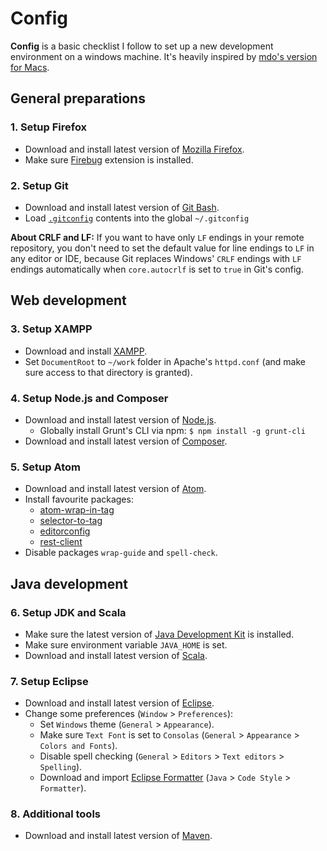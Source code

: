 # Config

**Config** is a basic checklist I follow to set up a new development environment on a windows machine. It's heavily inspired by [mdo's version for Macs](https://www.github.com/mdo/config/).

## General preparations

### 1. Setup Firefox

- Download and install latest version of [Mozilla Firefox](https://www.mozilla.org/en-US/firefox/new/).
- Make sure [Firebug](http://www.getfirebug.com/) extension is installed.

### 2. Setup Git

- Download and install latest version of [Git Bash](https://www.git-scm.com/).
- Load [`.gitconfig`](/.gitconfig) contents into the global `~/.gitconfig`

**About CRLF and LF:** If you want to have only `LF` endings in your remote repository, you don't need to set the default value for line endings to `LF` in any editor or IDE, because Git replaces Windows' `CRLF` endings with `LF` endings automatically when `core.autocrlf` is set to `true` in Git's config.

## Web development

### 3. Setup XAMPP
- Download and install [XAMPP](https://www.apachefriends.org/index.html).
- Set `DocumentRoot` to `~/work` folder in Apache's `httpd.conf` (and make sure access to that directory is granted).

### 4. Setup Node.js and Composer

- Download and install latest version of [Node.js](https://www.nodejs.org/en/).
  - Globally install Grunt's CLI via npm: `$ npm install -g grunt-cli`
- Download and install latest version of [Composer](https://www.getcomposer.org/).

### 5. Setup Atom

- Download and install latest version of [Atom](https://www.atom.io/).
- Install favourite packages:
  - [atom-wrap-in-tag](https://www.atom.io/packages/atom-wrap-in-tag/)
  - [selector-to-tag](https://www.atom.io/packages/selector-to-tag/)
  - [editorconfig](https://www.atom.io/packages/editorconfig/)
  - [rest-client](https://www.atom.io/packages/rest-client/)
- Disable packages `wrap-guide` and `spell-check`.

## Java development

### 6. Setup JDK and Scala

- Make sure the latest version of [Java Development Kit](http://www.oracle.com/technetwork/java/javase/downloads/index.html) is installed.
- Make sure environment variable `JAVA_HOME` is set.
- Download and install latest version of [Scala](https://www.scala-lang.org/).

### 7. Setup Eclipse

- Download and install latest version of [Eclipse](https://www.eclipse.org/).
- Change some preferences (`Window` > `Preferences`):
  - Set `Windows` theme (`General` > `Appearance`).
  - Make sure `Text Font` is set to `Consolas` (`General` > `Appearance` > `Colors and Fonts`).
  - Disable spell checking (`General` > `Editors` > `Text editors` > `Spelling`).
  - Download and import [Eclipse Formatter](https://gist.github.com/SkeletonEye/8a8818a29a456e9438330e207206a7c1/) (`Java` > `Code Style` > `Formatter`).

### 8. Additional tools

- Download and install latest version of [Maven](https://maven.apache.org/).
